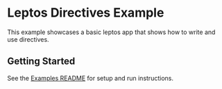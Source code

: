 # Leptos Directives Example

This example showcases a basic leptos app that shows how to write and use directives. 

## Getting Started

See the [Examples README](../README.md) for setup and run instructions.
